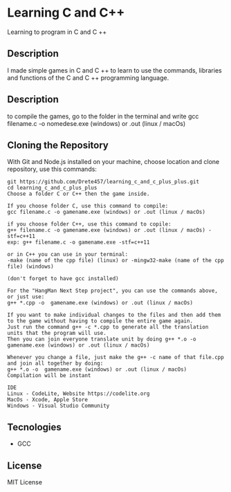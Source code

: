# Learning C and C++

Learning to program in C and C ++

## Description

I made simple games in C and C ++ to learn to use the commands, libraries and functions of the C and C ++ programming language.

## Description
to compile the games, go to the folder in the terminal and write gcc filename.c -o nomedese.exe (windows) or .out (linux / macOs) 

## Cloning the Repository
With Git and Node.js installed on your machine, choose location and clone repository, use this commands:

```
git https://github.com/Drete457/learning_c_and_c_plus_plus.git
cd learning_c_and_c_plus_plus
Choose a folder C or C++ then the game inside.

If you choose folder C, use this command to compile:
gcc filename.c -o gamename.exe (windows) or .out (linux / macOs)

if you choose folder C++, use this command to copile:
g++ filename.c -o gamename.exe (windows) or .out (linux / macOs) -stf=c++11
exp: g++ filename.c -o gamename.exe -stf=c++11

or in C++ you can use in your terminal:
-make (name of the cpp file) (linux) or -mingw32-make (name of the cpp file) (windows)

(don't forget to have gcc installed)

For the "HangMan Next Step project", you can use the commands above, or just use:
g++ *.cpp -o  gamename.exe (windows) or .out (linux / macOs)

If you want to make individual changes to the files and then add them to the game without having to compile the entire game again. 
Just run the command g++ -c *.cpp to generate all the translation units that the program will use.
Then you can join everyone translate unit by doing g++ *.o -o  gamename.exe (windows) or .out (linux / macOs)

Whenever you change a file, just make the g++ -c name of that file.cpp and join all together by doing:
g++ *.o -o  gamename.exe (windows) or .out (linux / macOs)
Compilation will be instant 

IDE
Linux - CodeLite, Website https://codelite.org
MacOs - Xcode, Apple Store
Windows - Visual Studio Community
```

## Tecnologies

- GCC

## License
MIT License
